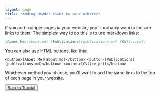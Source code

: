 ```yaml
---
layout: page
title: "Adding Header Links to your Website"
---
```


If you add multiple pages to your website, you'll probably want to include links to them. The simplest way to do this is to use markdown links:

```markdown
[About Me](about.md) [Publications](publications.md) [CV](cv.pdf)
```

You can also use HTML buttons, like this:

```
<button>[About Me](about.md)</button> <button>[Publications](publications.md)</button> <button>[CV](cv.pdf)</button>
```

Whichever method you choose, you'll want to add the same links to the top of each page in your website.

<button>[Back to Tutorial](index.md)</button>
